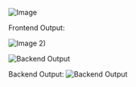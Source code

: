 ![Image](https://github.com/user-attachments/assets/fcdd7518-1c9a-4837-8dd2-7e9813f122d1)




Frontend Output:

![Image](https://github.com/user-attachments/assets/e2d0c96c-326d-4433-a810-beb5b4fbebfc)
2)




![Backend Output](https://github.com/user-attachments/assets/f12ecdef-1e0e-42c0-920a-6264053ed41e)

Backend Output:
![Backend Output](https://github.com/user-attachments/assets/5c27f904-0613-4b0f-9706-46c0d2d5239e)
